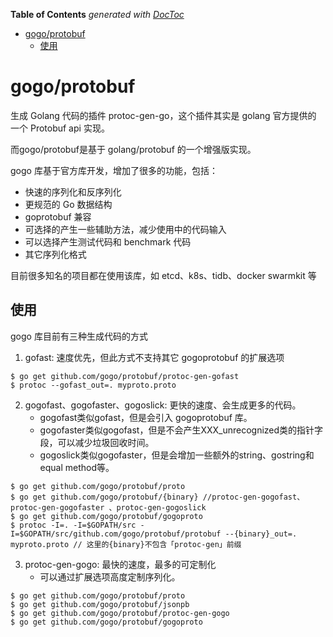 <!-- START doctoc generated TOC please keep comment here to allow auto update -->
<!-- DON'T EDIT THIS SECTION, INSTEAD RE-RUN doctoc TO UPDATE -->
**Table of Contents**  *generated with [DocToc](https://github.com/thlorenz/doctoc)*

- [gogo/protobuf](#gogoprotobuf)
  - [使用](#%E4%BD%BF%E7%94%A8)

<!-- END doctoc generated TOC please keep comment here to allow auto update -->

# gogo/protobuf
生成 Golang 代码的插件 protoc-gen-go，这个插件其实是 golang 官方提供的 一个 Protobuf api 实现。

而gogo/protobuf是基于 golang/protobuf 的一个增强版实现。

gogo 库基于官方库开发，增加了很多的功能，包括：

- 快速的序列化和反序列化
- 更规范的 Go 数据结构
- goprotobuf 兼容
- 可选择的产生一些辅助方法，减少使用中的代码输入
- 可以选择产生测试代码和 benchmark 代码
- 其它序列化格式

目前很多知名的项目都在使用该库，如 etcd、k8s、tidb、docker swarmkit 等

## 使用
gogo 库目前有三种生成代码的方式
1. gofast: 速度优先，但此方式不支持其它 gogoprotobuf 的扩展选项
```shell script
$ go get github.com/gogo/protobuf/protoc-gen-gofast
$ protoc --gofast_out=. myproto.proto
```
2. gogofast、gogofaster、gogoslick: 更快的速度、会生成更多的代码。
   - gogofast类似gofast，但是会引入 gogoprotobuf 库。
   - gogofaster类似gogofast，但是不会产生XXX_unrecognized类的指针字段，可以减少垃圾回收时间。
   - gogoslick类似gogofaster，但是会增加一些额外的string、gostring和equal method等。
```shell
$ go get github.com/gogo/protobuf/proto
$ go get github.com/gogo/protobuf/{binary} //protoc-gen-gogofast、protoc-gen-gogofaster 、protoc-gen-gogoslick 
$ go get github.com/gogo/protobuf/gogoproto
$ protoc -I=. -I=$GOPATH/src -I=$GOPATH/src/github.com/gogo/protobuf/protobuf --{binary}_out=. myproto.proto // 这里的{binary}不包含「protoc-gen」前缀
```

3. protoc-gen-gogo: 最快的速度，最多的可定制化
   - 可以通过扩展选项高度定制序列化。
```shell
$ go get github.com/gogo/protobuf/proto
$ go get github.com/gogo/protobuf/jsonpb
$ go get github.com/gogo/protobuf/protoc-gen-gogo
$ go get github.com/gogo/protobuf/gogoproto
```
